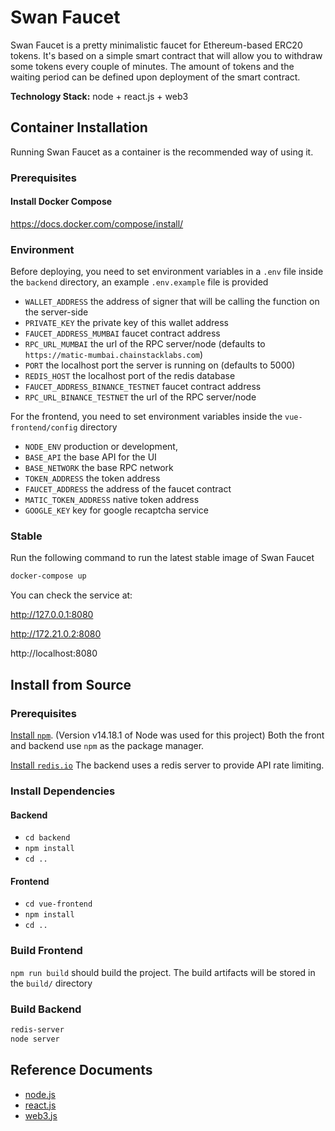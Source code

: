 # Swan Faucet

Swan Faucet is a pretty minimalistic faucet for Ethereum-based ERC20 tokens. It's based on a simple smart contract
that will allow you to withdraw some tokens every couple of minutes. The amount of tokens and the waiting period can be
defined upon deployment of the smart contract.

**Technology Stack:** node + react.js + web3

## Container Installation

Running Swan Faucet as a container is the recommended way of using it.

### Prerequisites

#### Install Docker Compose

https://docs.docker.com/compose/install/

### Environment

Before deploying, you need to set environment variables in a `.env` file inside the `backend` directory, an
example `.env.example` file is provided

- `WALLET_ADDRESS` the address of signer that will be calling the function on the server-side
- `PRIVATE_KEY` the private key of this wallet address
- `FAUCET_ADDRESS_MUMBAI` faucet contract address
- `RPC_URL_MUMBAI` the url of the RPC server/node (defaults to `https://matic-mumbai.chainstacklabs.com`)
- `PORT` the localhost port the server is running on (defaults to 5000)
- `REDIS_HOST` the localhost port of the redis database
- `FAUCET_ADDRESS_BINANCE_TESTNET` faucet contract address
- `RPC_URL_BINANCE_TESTNET` the url of the RPC server/node

For the frontend, you need to set environment variables inside the `vue-frontend/config` directory

- `NODE_ENV` production or development,
- `BASE_API` the base API for the UI
- `BASE_NETWORK` the base RPC network
- `TOKEN_ADDRESS` the token address
- `FAUCET_ADDRESS` the address of the faucet contract
- `MATIC_TOKEN_ADDRESS` native token address
- `GOOGLE_KEY` key for google recaptcha service

### Stable

Run the following command to run the latest stable image of Swan Faucet

```bash
docker-compose up
```

You can check the service at:

http://127.0.0.1:8080

http://172.21.0.2:8080

http://localhost:8080

## Install from Source

### Prerequisites

[Install `npm`](https://nodejs.org/en/download/). (Version v14.18.1 of Node was used for this project) Both the front
and backend use `npm` as the package manager.

[Install `redis.io`](https://redis.io/docs/getting-started/) The backend uses a redis server to provide API rate limiting.

### Install Dependencies

#### Backend

- `cd backend`
- `npm install`
- `cd ..`

#### Frontend

- `cd vue-frontend`
- `npm install`
- `cd ..`

### Build Frontend

`npm run build` should build the project. The build artifacts will be stored in the `build/` directory

### Build Backend

```bash
redis-server
node server
```

## Reference Documents

- [node.js](https://nodejs.org/en/docs/)
- [react.js](https://reactjs.org/)
- [web3.js](https://web3js.readthedocs.io/en/v1.5.2/)
